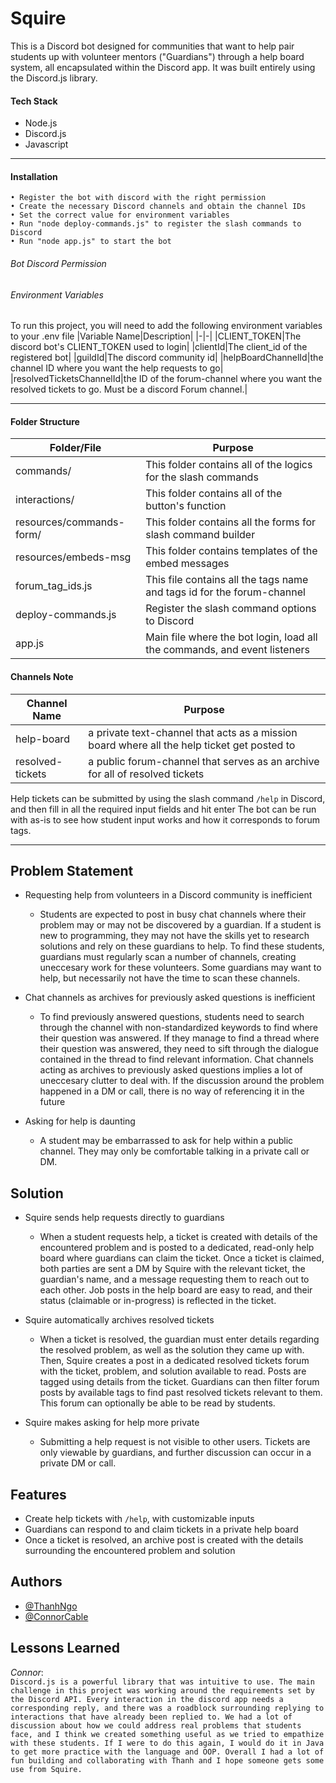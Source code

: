 
# Squire

This is a Discord bot designed for communities that want to help pair students up with volunteer mentors ("Guardians") through a help board system, all encapsulated within the Discord app. It was built entirely using the Discord.js library.

#### Tech Stack
- Node.js
- Discord.js
- Javascript
---
#### Installation
    • Register the bot with discord with the right permission
    • Create the necessary Discord channels and obtain the channel IDs
    • Set the correct value for environment variables
    • Run "node deploy-commands.js" to register the slash commands to Discord
    • Run "node app.js" to start the bot
###### Bot Discord Permission
###### Environment Variables
To run this project, you will need to add the following environment variables to your .env file
|Variable Name|Description|
|-|-|
|CLIENT_TOKEN|The discord bot's CLIENT_TOKEN used to login|
|clientId|The client_id of the registered bot|
|guildId|The discord community id|
|helpBoardChannelId|the channel ID where you want the help requests to go|
|resolvedTicketsChannelId|the ID of the forum-channel where you want the resolved tickets to go. Must be a discord Forum channel.|

---
#### Folder Structure
|Folder/File|Purpose|
|---|---|
|commands/|This folder contains all of the logics for the slash commands|
|interactions/|This folder contains all of the button's function|
|resources/commands-form/|This folder contains all the forms for slash command builder|
|resources/embeds-msg|This folder contains templates of the embed messages|
|forum_tag_ids.js|This file contains all the tags name and tags id for the forum-channel|
|deploy-commands.js|Register the slash command options to Discord|
|app.js|Main file where the bot login, load all the commands, and event listeners|

#### Channels Note
|Channel Name|Purpose|
|-|-|
|help-board|a private text-channel that acts as a mission board where all the help ticket get posted to|
|resolved-tickets|a public forum-channel that serves as an archive for all of resolved tickets|



Help tickets can be submitted by using the slash command `/help` in Discord, and then fill in all the required input fields and hit enter
The bot can be run with as-is to see how student input works and how it corresponds to forum tags.

---







## Problem Statement


- Requesting help from volunteers in a Discord community is inefficient
    - Students are expected to post in busy chat channels where their problem may or may not be discovered by a guardian. If a student is new to programming, they may not have the skills yet to research solutions and rely on these guardians to help. To find these students, guardians must regularly scan a number of channels, creating uneccesary work for these volunteers. Some guardians may want to help, but necessarily not have the time to scan these channels.

- Chat channels as archives for previously asked questions is inefficient
    - To find previously answered questions, students need to search through the channel with non-standardized keywords to find where their question was answered. If they manage to find a thread where their question was answered, they need to sift through the dialogue contained in the thread to find relevant information. Chat channels acting as archives to previously asked questions implies a lot of uneccesary clutter to deal with. If the discussion around the problem happened in a DM or call, there is no way of referencing it in the future

- Asking for help is daunting
    - A student may be embarrassed to ask for help within a public channel. They may only be comfortable talking in a private call or DM. 

    

## Solution

- Squire sends help requests directly to guardians
    - When a student requests help, a ticket is created with details of the encountered problem and is posted to a dedicated, read-only help board where guardians can claim the ticket. Once a ticket is claimed, both parties are sent a DM by Squire with the relevant ticket, the guardian's name,  and a message requesting them to reach out to each other. Job posts in the help board are easy to read, and their status (claimable or in-progress) is reflected in the ticket.

- Squire automatically archives resolved tickets
    - When a ticket is resolved, the guardian must enter details regarding the resolved problem, as well as the solution they came up with. Then, Squire creates a post in a dedicated resolved tickets forum with the ticket, problem, and solution available to read. Posts are tagged using details from the ticket. Guardians can then filter forum posts by available tags to find past resolved tickets relevant to them. This forum can optionally be able to be read by students.

- Squire makes asking for help more private
    - Submitting a help request is not visible to other users. Tickets are only viewable by guardians, and further discussion can occur in a private DM or call. 
## Features

- Create help tickets with `/help`, with customizable inputs
- Guardians can respond to and claim tickets in a private help board
- Once a ticket is resolved, an archive post is created with the details surrounding the encountered problem and solution

## Authors

- [@ThanhNgo](https://www.github.com/thanhn062)
- [@ConnorCable](https://www.github.com/ConnorCable)


## Lessons Learned

*Connor*:    
    `Discord.js is a powerful library that was intuitive to use. The main challenge in this project was working around the requirements set by the Discord API. Every interaction in the discord app needs a corresponding reply, and there was a roadblock surrounding replying to interactions that have already been replied to. We had a lot of discussion about how we could address real problems that students face, and I think we created something useful as we tried to empathize with these students. If I were to do this again, I would do it in Java to get more practice with the language and OOP. Overall I had a lot of fun building and collaborating with Thanh and I hope someone gets some use from Squire.`

